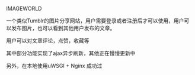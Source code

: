 IMAGEWORLD

一个类似Tumblr的图片分享网站，用户需要登录或者注册后才可以使用，用户可以发布图片，也可以看到其他用户发布的文章。

用户可以对文章评论，点赞，收藏等

其中部分功能实现了ajax异步刷新，其他正在慢慢更新中

另外，在本地使用uWSGI + Nginx 成功过
